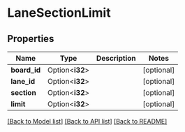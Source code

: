 # LaneSectionLimit

## Properties

Name | Type | Description | Notes
------------ | ------------- | ------------- | -------------
**board_id** | Option<**i32**> |  | [optional]
**lane_id** | Option<**i32**> |  | [optional]
**section** | Option<**i32**> |  | [optional]
**limit** | Option<**i32**> |  | [optional]

[[Back to Model list]](../README.md#documentation-for-models) [[Back to API list]](../README.md#documentation-for-api-endpoints) [[Back to README]](../README.md)


